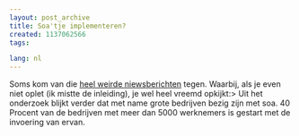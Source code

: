 ```yaml
---
layout: post_archive
title: Soa'tje implementeren?
created: 1137062566
tags:

lang: nl
---
```

Soms kom van die [heel weirde niewsberichten](http://www.webwereld.nl/ref/rss/39266) tegen. Waarbij, als je even niet oplet (ik mistte de inleiding), je wel heel vreemd opkijkt:> Uit het onderzoek blijkt verder dat met name grote bedrijven bezig zijn met soa. 40 Procent van de bedrijven met meer dan 5000 werknemers is gestart met de invoering van ervan.
